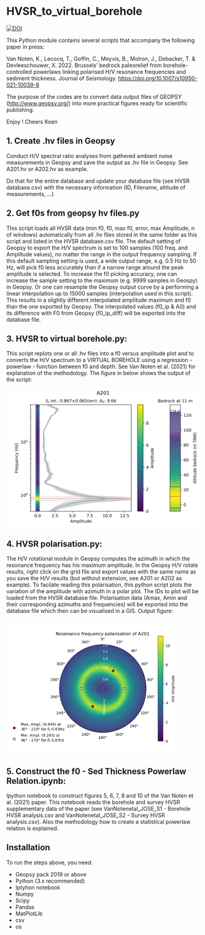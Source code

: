 # HVSR_to_virtual_borehole
<a href="https://doi.org/10.5281/zenodo.4276310"><img src="https://zenodo.org/badge/DOI/10.5281/zenodo.4276310.svg" alt="DOI"></a>

This Python module contains several scripts that accompany the following paper in press:

Van Noten, K., Lecocq, T., Goffin, C., Meyvis, B., Molron, J., Debacker, T. & Devleeschouwer, X. 2022. Brussels’ bedrock paleorelief from borehole-controlled powerlaws linking polarised H/V resonance frequencies and sediment thickness. Journal of Seismology. https://doi.org/10.1007/s10950-021-10039-8

The purpose of the codes are to convert data output files of GEOPSY (http://www.geopsy.org/) into more practical figures ready for scientific publishing. 

Enjoy !
Cheers
Koen

## 1. Create .hv files in Geopsy
Conduct H/V spectral ratio analyses from gathered ambient noise measurements in Geopsy and save the output as .hv file in Geopsy. See A201.hv or A202.hv as example.

Do that for the entire database and update your database file (see HVSR database.csv) with the necessary information (ID, Filename, altitude of measurements, ...)

## 2. Get f0s from geopsy hv files.py
This script loads all HVSR data (min f0, f0, max f0, error, max Amplitude, n of windows) automatically from all .hv files stored in the same folder as this script and listed in the HVSR database.csv file. The default setting of Geopsy to export the H/V spectrum is set to 100 samples (100 freq. and Amplitude values), no matter the range in the output frequency sampling. If this default sampling setting is used, a wide output range, e.g. 0.5 Hz to 50 Hz, will pick f0 less accurately than if a narrow range around the peak amplitude is selected. To increase the f0 picking accuracy, one can increase the sample setting to the maximum (e.g. 9999 samples in Geospy) in Geopsy. Or one can resample the Geopsy output curve by a performing a linear interpolation up to 15000 samples (interpolation used in this script). This results in a slightly different interpolated amplitude maximum and f0 than the one exported by Geopsy. The interpolated values (f0_ip & A0) and its difference with F0 from Geopsy (f0_ip_diff) will be exported into the database file.

## 3. HVSR to virtual borehole.py: 
This script replots one or all .hv files into a f0 versus amplitude plot and to converts the H/V spectrum to a VIRTUAL BOREHOLE using a regression - powerlaw - function between f0 and depth. See Van Noten et al. (2021) for explanation of the methodology. The figure in below shows the output of the script:

<img src="https://github.com/KoenVanNoten/HVSR_to_virtual_borehole/blob/master/A201.png" width="550" height="360" />

## 4. HVSR polarisation.py:
The H/V rotational module in Geopsy computes the azimuth in which the resonance frequency has his maximum amplitude. In the Geopsy H/V rotate results, right click on the grid file and export values with the same name as you save the H/V results (but without extension, see A201 or A202 as example). To facilate reading this polarisation, this python script plots the variation of the amplitude with azimuth in a polar plot. The IDs to plot will be loaded from the HVSR database file. Polarisation data (Amax, Amin and their corresponding azimuths and frequencies) will be exported into the database file which then can be visualised in a GIS. Output figure:

<img src="https://github.com/KoenVanNoten/HVSR_to_virtual_borehole/blob/master/A201_polarisation.png" width="450" height="350" />

## 5. Construct the f0 - Sed Thickness Powerlaw Relation.ipynb:
Ipython notebook to construct figures 5, 6, 7, 8 and 10 of the Van Noten et al. (2021) paper. This notebook reads the borehole and survey HVSR supplementary data of the paper (see VanNotenetal_JOSE_S1 - Borehole HVSR analysis.csv and VanNotenetal_JOSE_S2 - Survey HVSR analysis.csv). Also the methodology how to create a statistical powerlaw relation is explained. 

## Installation
To run the steps above, you need:
- Geopsy pack 2019 or above
- Python (3.x recommended)
- Iptyhon notebook
- Numpy
- Scipy
- Pandas
- MatPlotLib
- csv
- os
